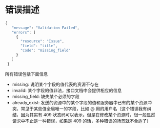 # 错误描述

```javascript
{
   "message": "Validation Failed",
   "errors": [
     {
       "resource": "Issue",
       "field": "title",
       "code": "missing_field"
     }
   ]
 }
```

所有错误包括下面信息

- missing: 说明某个字段的值代表的资源不存在
- invalid: 某个字段的值非法，接口文档中会提供相应的信息
- missing_field: 缺失某个必须的字段
- already_exist: 发送的资源中的某个字段的值和服务器中已有的某个资源冲突，常见于某些值全局唯一的字段，比如 @ 用的用户名（这个错误我有纠结，因为其实有 409 状态码可以表示，但是在修改某个资源时，很一般显然请求中不止是一种错误，如果是 409 的话，多种错误的场景就不合适了）
